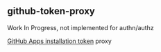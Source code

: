github-token-proxy
---

Work In Progress, not implemented for authn/authz

[GitHub Apps installation token](https://docs.github.com/en/rest/apps/installations?apiVersion=2022-11-28) proxy

